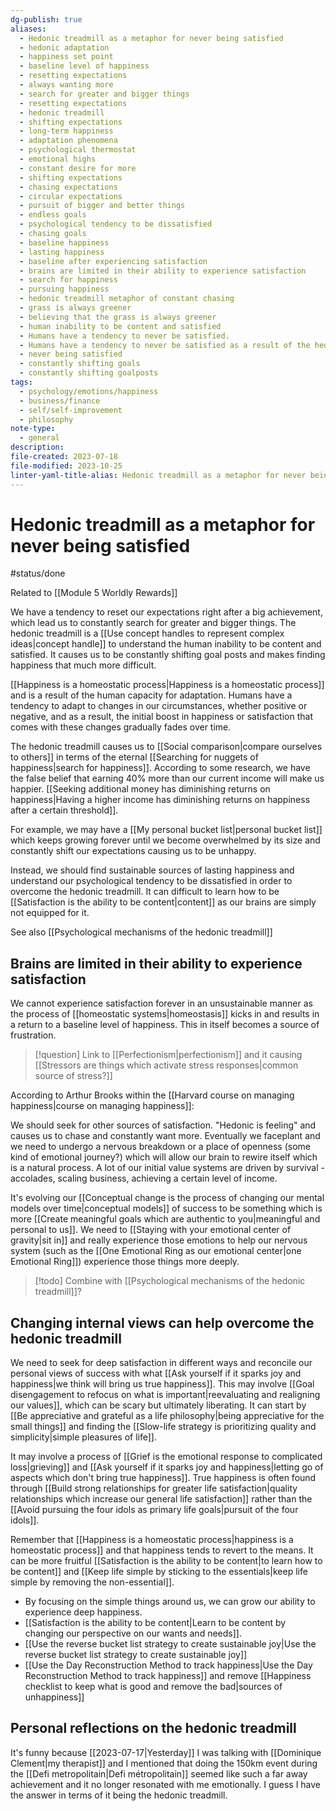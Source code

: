 ```yaml
---
dg-publish: true
aliases:
  - Hedonic treadmill as a metaphor for never being satisfied
  - hedonic adaptation
  - happiness set point
  - baseline level of happiness
  - resetting expectations
  - always wanting more
  - search for greater and bigger things
  - resetting expectations
  - hedonic treadmill
  - shifting expectations
  - long-term happiness
  - adaptation phenomena
  - psychological thermostat
  - emotional highs
  - constant desire for more
  - shifting expectations
  - chasing expectations
  - circular expectations
  - pursuit of bigger and better things
  - endless goals
  - psychological tendency to be dissatisfied
  - chasing goals
  - baseline happiness
  - lasting happiness
  - baseline after experiencing satisfaction
  - brains are limited in their ability to experience satisfaction
  - search for happiness
  - pursuing happiness
  - hedonic treadmill metaphor of constant chasing
  - grass is always greener
  - believing that the grass is always greener
  - human inability to be content and satisfied
  - Humans have a tendency to never be satisfied.
  - Humans have a tendency to never be satisfied as a result of the hedonic treadmill.
  - never being satisfied
  - constantly shifting goals
  - constantly shifting goalposts
tags:
  - psychology/emotions/happiness
  - business/finance
  - self/self-improvement
  - philosophy
note-type:
  - general
description: 
file-created: 2023-07-18
file-modified: 2023-10-25
linter-yaml-title-alias: Hedonic treadmill as a metaphor for never being satisfied
---
```


# Hedonic treadmill as a metaphor for never being satisfied

#status/done

Related to [[Module 5 Worldly Rewards]]

We have a tendency to reset our expectations right after a big achievement, which lead us to constantly search for greater and bigger things.  The hedonic treadmill is a [[Use concept handles to represent complex ideas|concept handle]] to understand the human inability to be content and satisfied. It causes us to be constantly shifting goal posts and makes finding happiness that much more difficult.

[[Happiness is a homeostatic process|Happiness is a homeostatic process]] and is a result of the human capacity for adaptation. Humans have a tendency to adapt to changes in our circumstances, whether positive or negative, and as a result, the initial boost in happiness or satisfaction that comes with these changes gradually fades over time.

The hedonic treadmill causes us to [[Social comparison|compare ourselves to others]] in terms of the eternal [[Searching for nuggets of happiness|search for happiness]]. According to some research, we have the false belief that earning 40% more than our current income will make us happier. [[Seeking additional money has diminishing returns on happiness|Having a higher income has diminishing returns on happiness after a certain threshold]].

For example, we may have a [[My personal bucket list|personal bucket list]]  which keeps growing forever until we become overwhelmed by its size and constantly shift our expectations causing us to be unhappy.

Instead, we should find sustainable sources of lasting happiness and understand our psychological tendency to be dissatisfied in order to overcome the hedonic treadmill. It can difficult to learn how to be [[Satisfaction is the ability to be content|content]] as our brains are simply not equipped for it.

See also [[Psychological mechanisms of the hedonic treadmill]]

## Brains are limited in their ability to experience satisfaction

We cannot experience satisfaction forever in an unsustainable manner as the process of [[homeostatic systems|homeostasis]] kicks in and results in a return to a baseline level of happiness. This in itself becomes a source of frustration.

> [!question] Link to [[Perfectionism|perfectionism]] and it causing [[Stressors are things which activate stress responses|common source of stress?]]

According to Arthur Brooks within the [[Harvard course on managing happiness|course on managing happiness]]:

We should seek for other sources of satisfaction. "Hedonic is feeling" and causes us to chase and constantly want more. Eventually we faceplant and we need to undergo a nervous breakdown or a place of openness (some kind of emotional journey?) which will allow our brain to rewire itself which is a natural process. A lot of our initial value systems are driven by survival - accolades, scaling business, achieving a certain level of income.

It's evolving our [[Conceptual change is the process of changing our mental models over time|conceptual models]] of success to be something which is more [[Create meaningful goals which are authentic to you|meaningful and personal to us]]. We need to [[Staying with your emotional center of gravity|sit in]] and really experience those emotions to help our nervous system (such as the [[One Emotional Ring as our emotional center|one Emotional Ring]]) experience those things more deeply.

> [!todo] Combine with [[Psychological mechanisms of the hedonic treadmill]]?

## Changing internal views can help overcome the hedonic treadmill

We need to seek for deep satisfaction in different ways and reconcile our personal views of success with what [[Ask yourself if it sparks joy and happiness|we think will bring us true happiness]]. This may involve [[Goal disengagement to refocus on what is important|reevaluating and realigning our values]], which can be scary but ultimately liberating. It can start by [[Be appreciative and grateful as a life philosophy|being appreciative for the small things]] and finding the [[Slow-life strategy is prioritizing quality and simplicity|simple pleasures of life]].

It may involve a process of [[Grief is the emotional response to complicated loss|grieving]] and [[Ask yourself if it sparks joy and happiness|letting go of aspects which don't bring true happiness]]. True happiness is often found through [[Build strong relationships for greater life satisfaction|quality relationships which increase our general life satisfaction]] rather than the [[Avoid pursuing the four idols as primary life goals|pursuit of the four idols]].

Remember that [[Happiness is a homeostatic process|happiness is a homeostatic process]] and that happiness tends to revert to the means. It can be more fruitful [[Satisfaction is the ability to be content|to learn how to be content]] and [[Keep life simple by sticking to the essentials|keep life simple by removing the non-essential]].

- By focusing on the simple things around us, we can grow our ability to experience deep happiness.
- [[Satisfaction is the ability to be content|Learn to be content by changing our perspective on our wants and needs]].
- [[Use the reverse bucket list strategy to create sustainable joy|Use the reverse bucket list strategy to create sustainable joy]]
- [[Use the Day Reconstruction Method to track happiness|Use the Day Reconstruction Method to track happiness]] and remove [[Happiness checklist to keep what is good and remove the bad|sources of unhappiness]]

## Personal reflections on the hedonic treadmill

It's funny because [[2023-07-17|Yesterday]] I was talking with [[Dominique Clement|my therapist]] and I mentioned that doing the 150km event during the [[Defi metropolitain|Defi métropolitain]] seemed like such a far away achievement and it no longer resonated with me emotionally. I guess I have the answer in terms of it being the hedonic treadmill.
